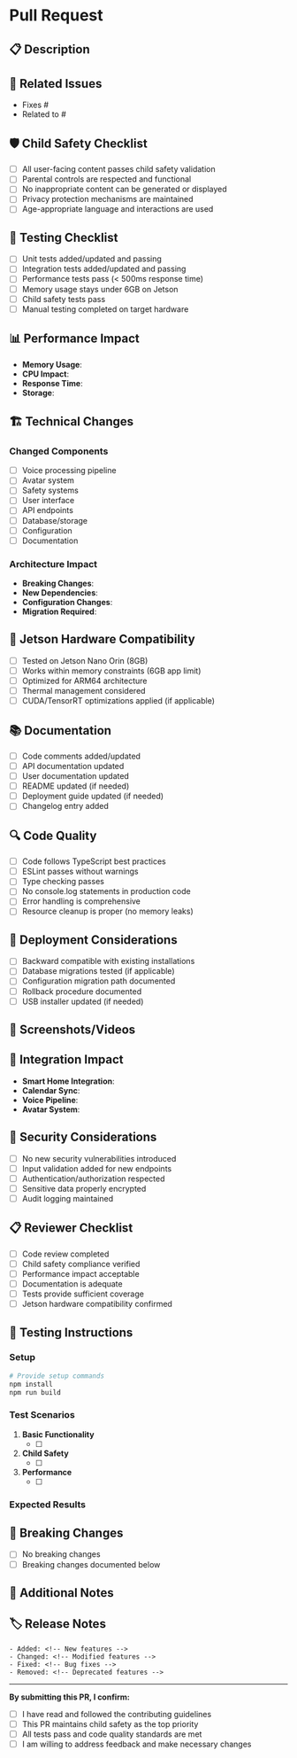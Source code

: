 # Pull Request

## 📋 Description
<!-- Provide a clear and concise description of what this PR does -->

## 🔗 Related Issues
<!-- Link to related issues using "Fixes #123" or "Closes #123" -->
- Fixes #
- Related to #

## 🛡️ Child Safety Checklist
<!-- All PRs must pass child safety requirements -->
- [ ] All user-facing content passes child safety validation
- [ ] Parental controls are respected and functional
- [ ] No inappropriate content can be generated or displayed
- [ ] Privacy protection mechanisms are maintained
- [ ] Age-appropriate language and interactions are used

## 🧪 Testing Checklist
<!-- Ensure comprehensive testing -->
- [ ] Unit tests added/updated and passing
- [ ] Integration tests added/updated and passing
- [ ] Performance tests pass (< 500ms response time)
- [ ] Memory usage stays under 6GB on Jetson
- [ ] Child safety tests pass
- [ ] Manual testing completed on target hardware

## 📊 Performance Impact
<!-- Describe performance implications -->
- **Memory Usage**: <!-- e.g., +50MB, no change, -20MB -->
- **CPU Impact**: <!-- e.g., +5% under load, no change -->
- **Response Time**: <!-- e.g., maintains <500ms, improved by 100ms -->
- **Storage**: <!-- e.g., +10MB for models, no change -->

## 🏗️ Technical Changes
<!-- Describe the technical changes made -->

### Changed Components
- [ ] Voice processing pipeline
- [ ] Avatar system
- [ ] Safety systems
- [ ] User interface
- [ ] API endpoints
- [ ] Database/storage
- [ ] Configuration
- [ ] Documentation

### Architecture Impact
<!-- Describe any architectural changes -->
- **Breaking Changes**: <!-- Yes/No - describe if yes -->
- **New Dependencies**: <!-- List any new dependencies -->
- **Configuration Changes**: <!-- Describe config changes needed -->
- **Migration Required**: <!-- Yes/No - describe if yes -->

## 🔧 Jetson Hardware Compatibility
<!-- Confirm Jetson compatibility -->
- [ ] Tested on Jetson Nano Orin (8GB)
- [ ] Works within memory constraints (6GB app limit)
- [ ] Optimized for ARM64 architecture
- [ ] Thermal management considered
- [ ] CUDA/TensorRT optimizations applied (if applicable)

## 📚 Documentation
<!-- Documentation updates -->
- [ ] Code comments added/updated
- [ ] API documentation updated
- [ ] User documentation updated
- [ ] README updated (if needed)
- [ ] Deployment guide updated (if needed)
- [ ] Changelog entry added

## 🔍 Code Quality
<!-- Code quality checklist -->
- [ ] Code follows TypeScript best practices
- [ ] ESLint passes without warnings
- [ ] Type checking passes
- [ ] No console.log statements in production code
- [ ] Error handling is comprehensive
- [ ] Resource cleanup is proper (no memory leaks)

## 🚀 Deployment Considerations
<!-- Deployment and rollback considerations -->
- [ ] Backward compatible with existing installations
- [ ] Database migrations tested (if applicable)
- [ ] Configuration migration path documented
- [ ] Rollback procedure documented
- [ ] USB installer updated (if needed)

## 📸 Screenshots/Videos
<!-- Include screenshots or videos if UI changes are involved -->
<!-- Drag and drop images here or paste URLs -->

## 🧩 Integration Impact
<!-- How does this affect other systems? -->
- **Smart Home Integration**: <!-- No impact / Enhanced / Modified -->
- **Calendar Sync**: <!-- No impact / Enhanced / Modified -->
- **Voice Pipeline**: <!-- No impact / Enhanced / Modified -->
- **Avatar System**: <!-- No impact / Enhanced / Modified -->

## 🔐 Security Considerations
<!-- Security implications -->
- [ ] No new security vulnerabilities introduced
- [ ] Input validation added for new endpoints
- [ ] Authentication/authorization respected
- [ ] Sensitive data properly encrypted
- [ ] Audit logging maintained

## 📋 Reviewer Checklist
<!-- For reviewers to complete -->
- [ ] Code review completed
- [ ] Child safety compliance verified
- [ ] Performance impact acceptable
- [ ] Documentation is adequate
- [ ] Tests provide sufficient coverage
- [ ] Jetson hardware compatibility confirmed

## 🎯 Testing Instructions
<!-- Provide specific testing instructions for reviewers -->

### Setup
```bash
# Provide setup commands
npm install
npm run build
```

### Test Scenarios
1. **Basic Functionality**
   - [ ] <!-- Describe test steps -->
   
2. **Child Safety**
   - [ ] <!-- Describe safety test steps -->
   
3. **Performance**
   - [ ] <!-- Describe performance test steps -->

### Expected Results
<!-- Describe what reviewers should expect to see -->

## 🚨 Breaking Changes
<!-- If there are breaking changes, describe them here -->
- [ ] No breaking changes
- [ ] Breaking changes documented below

<!-- If breaking changes exist, describe:
- What breaks
- Migration path
- Timeline for deprecation
-->

## 📝 Additional Notes
<!-- Any additional information for reviewers -->

## 🏷️ Release Notes
<!-- Suggested text for release notes -->
```
- Added: <!-- New features -->
- Changed: <!-- Modified features -->
- Fixed: <!-- Bug fixes -->
- Removed: <!-- Deprecated features -->
```

---

**By submitting this PR, I confirm:**
- [ ] I have read and followed the contributing guidelines
- [ ] This PR maintains child safety as the top priority
- [ ] All tests pass and code quality standards are met
- [ ] I am willing to address feedback and make necessary changes